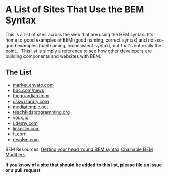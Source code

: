 # A List of Sites That Use the BEM Syntax

This is a list of sites across the web that are using the BEM syntax.
It's home to good examples of BEM (good naming, correct syntax) and not-so-good examples (bad naming, inconsistent syntax), but that's not really the point... This list is simply a reference to see how other developers are building components and websites with BEM.

## The List

* [market.envato.com](http://market.envato.com/)
* [bbc.com/news](http://www.bbc.com/news)
* [theguardian.com](https://www.theguardian.com/)
* [csswizardry.com](http://csswizardry.com/)
* [mediatemple.net](http://mediatemple.net/)
* [teachkidsprogramming.org](http://teachingkidsprogramming.org/)
* [voux.io](http://voux.io/)
* [udemy.com](http://udemy.com/)
* [linkedin.com](http://www.linkedin.com/)
* [ft.com](https://www.ft.com/)
* [revolve.com](https://www.revolve.com/)

BEM Resources:
[Getting your head ’round BEM syntax](http://csswizardry.com/2013/01/mindbemding-getting-your-head-round-bem-syntax/)
[Chainable BEM Modifiers](http://webuild.envato.com/blog/chainable-bem-modifiers/)

**If you know of a site that should be added to this list, please file an issue or a pull request**
